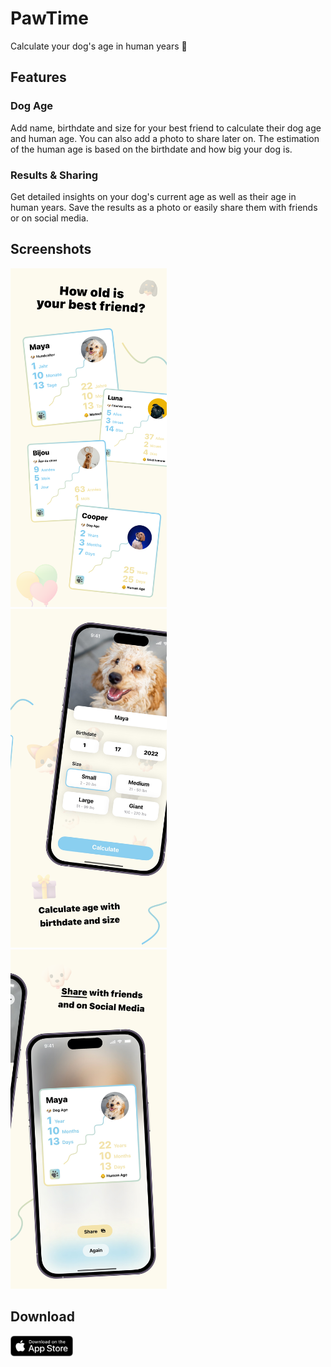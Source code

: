 # PawTime

Calculate your dog's age in human years 🐶


## Features

### Dog Age
Add name, birthdate and size for your best friend to calculate their dog age and human age. You can also add a photo to share later on. The estimation of the human age is based on the birthdate and how big your dog is.


### Results & Sharing

Get detailed insights on your dog's current age as well as their age in human years. Save the results as a photo or easily share them with friends or on social media.


## Screenshots

<img src="assets/readme_1_examples.png" width="250">&nbsp;&nbsp;&nbsp;<img src="assets/readme_2_info.png" width="250">&nbsp;&nbsp;&nbsp;<img src="assets/readme_3_result.png" width="250">


## Download

[<img src="assets/readme_download.png" width="100">](https://apps.apple.com/us/app/id6473553918)
